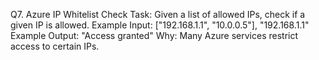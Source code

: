 Q7. Azure IP Whitelist Check
Task: Given a list of allowed IPs, check if a given IP is allowed.
Example Input: ["192.168.1.1", "10.0.0.5"], "192.168.1.1"
Example Output: "Access granted"
Why: Many Azure services restrict access to certain IPs.